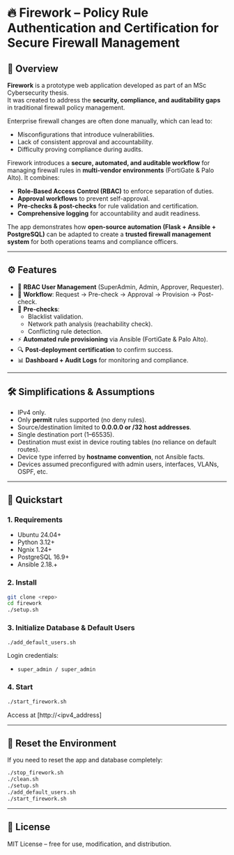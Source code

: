 # 🔥 Firework – Policy Rule Authentication and Certification for Secure Firewall Management  

## 📖 Overview  
**Firework** is a prototype web application developed as part of an MSc Cybersecurity thesis.  
It was created to address the **security, compliance, and auditability gaps** in traditional firewall policy management.  

Enterprise firewall changes are often done manually, which can lead to:  
- Misconfigurations that introduce vulnerabilities.  
- Lack of consistent approval and accountability.  
- Difficulty proving compliance during audits.  

Firework introduces a **secure, automated, and auditable workflow** for managing firewall rules in **multi-vendor environments** (FortiGate & Palo Alto). It combines:  
- **Role-Based Access Control (RBAC)** to enforce separation of duties.  
- **Approval workflows** to prevent self-approval.  
- **Pre-checks & post-checks** for rule validation and certification.  
- **Comprehensive logging** for accountability and audit readiness.  

The app demonstrates how **open-source automation (Flask + Ansible + PostgreSQL)** can be adapted to create a **trusted firewall management system** for both operations teams and compliance officers.  

---

## ⚙️ Features  
- 🔑 **RBAC User Management** (SuperAdmin, Admin, Approver, Requester).  
- 📝 **Workflow**: Request → Pre-check → Approval → Provision → Post-check.  
- 🚦 **Pre-checks**:
  - Blacklist validation.  
  - Network path analysis (reachability check).  
  - Conflicting rule detection.  
- ⚡ **Automated rule provisioning** via Ansible (FortiGate & Palo Alto).  
- 🔍 **Post-deployment certification** to confirm success.  
- 📊 **Dashboard + Audit Logs** for monitoring and compliance.  

---

## 🛠️ Simplifications & Assumptions  
- IPv4 only.  
- Only **permit** rules supported (no deny rules).  
- Source/destination limited to **0.0.0.0 or /32 host addresses**.  
- Single destination port (1–65535).  
- Destination must exist in device routing tables (no reliance on default routes).  
- Device type inferred by **hostname convention**, not Ansible facts.  
- Devices assumed preconfigured with admin users, interfaces, VLANs, OSPF, etc.  

---

## 🚀 Quickstart  

### 1. Requirements  
- Ubuntu 24.04+
- Python 3.12+
- Ngnix 1.24+
- PostgreSQL 16.9+
- Ansible 2.18.+

### 2. Install  
```bash
git clone <repo>
cd firework
./setup.sh
```

### 3. Initialize Database & Default Users  
```bash
./add_default_users.sh
```

Login credentials:
- `super_admin / super_admin`

### 4. Start  
```bash
./start_firework.sh
```
Access at [http://<ipv4_address]

---

## 🔄 Reset the Environment  
If you need to reset the app and database completely:

```bash
./stop_firework.sh
./clean.sh
./setup.sh
./add_default_users.sh
./start_firework.sh
```

---

## 📜 License  
MIT License – free for use, modification, and distribution.

